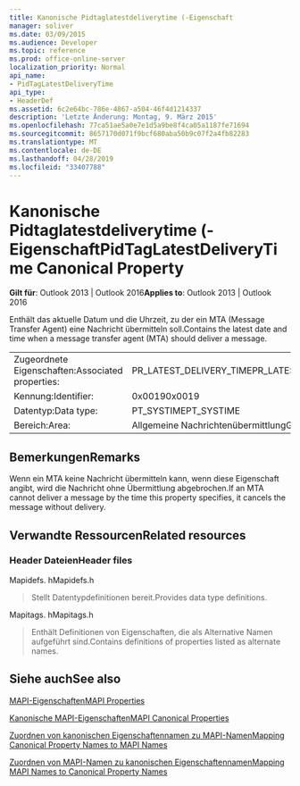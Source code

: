 ```yaml
---
title: Kanonische Pidtaglatestdeliverytime (-Eigenschaft
manager: soliver
ms.date: 03/09/2015
ms.audience: Developer
ms.topic: reference
ms.prod: office-online-server
localization_priority: Normal
api_name:
- PidTagLatestDeliveryTime
api_type:
- HeaderDef
ms.assetid: 6c2e64bc-786e-4867-a504-46f4d1214337
description: 'Letzte Änderung: Montag, 9. März 2015'
ms.openlocfilehash: 77ca51ae5a0e7e1d5a9be8f4ca05a1187fe71694
ms.sourcegitcommit: 8657170d071f9bcf680aba50b9c07f2a4fb82283
ms.translationtype: MT
ms.contentlocale: de-DE
ms.lasthandoff: 04/28/2019
ms.locfileid: "33407788"
---
```

# <a name="pidtaglatestdeliverytime-canonical-property"></a><span data-ttu-id="2060e-103">Kanonische Pidtaglatestdeliverytime (-Eigenschaft</span><span class="sxs-lookup"><span data-stu-id="2060e-103">PidTagLatestDeliveryTime Canonical Property</span></span>

  
  
<span data-ttu-id="2060e-104">**Gilt für**: Outlook 2013 | Outlook 2016</span><span class="sxs-lookup"><span data-stu-id="2060e-104">**Applies to**: Outlook 2013 | Outlook 2016</span></span> 
  
<span data-ttu-id="2060e-105">Enthält das aktuelle Datum und die Uhrzeit, zu der ein MTA (Message Transfer Agent) eine Nachricht übermitteln soll.</span><span class="sxs-lookup"><span data-stu-id="2060e-105">Contains the latest date and time when a message transfer agent (MTA) should deliver a message.</span></span> 
  
|||
|:-----|:-----|
|<span data-ttu-id="2060e-106">Zugeordnete Eigenschaften:</span><span class="sxs-lookup"><span data-stu-id="2060e-106">Associated properties:</span></span>  <br/> |<span data-ttu-id="2060e-107">PR_LATEST_DELIVERY_TIME</span><span class="sxs-lookup"><span data-stu-id="2060e-107">PR_LATEST_DELIVERY_TIME</span></span>  <br/> |
|<span data-ttu-id="2060e-108">Kennung:</span><span class="sxs-lookup"><span data-stu-id="2060e-108">Identifier:</span></span>  <br/> |<span data-ttu-id="2060e-109">0x0019</span><span class="sxs-lookup"><span data-stu-id="2060e-109">0x0019</span></span>  <br/> |
|<span data-ttu-id="2060e-110">Datentyp:</span><span class="sxs-lookup"><span data-stu-id="2060e-110">Data type:</span></span>  <br/> |<span data-ttu-id="2060e-111">PT_SYSTIME</span><span class="sxs-lookup"><span data-stu-id="2060e-111">PT_SYSTIME</span></span>  <br/> |
|<span data-ttu-id="2060e-112">Bereich:</span><span class="sxs-lookup"><span data-stu-id="2060e-112">Area:</span></span>  <br/> |<span data-ttu-id="2060e-113">Allgemeine Nachrichtenübermittlung</span><span class="sxs-lookup"><span data-stu-id="2060e-113">General messaging</span></span>  <br/> |
   
## <a name="remarks"></a><span data-ttu-id="2060e-114">Bemerkungen</span><span class="sxs-lookup"><span data-stu-id="2060e-114">Remarks</span></span>

<span data-ttu-id="2060e-115">Wenn ein MTA keine Nachricht übermitteln kann, wenn diese Eigenschaft angibt, wird die Nachricht ohne Übermittlung abgebrochen.</span><span class="sxs-lookup"><span data-stu-id="2060e-115">If an MTA cannot deliver a message by the time this property specifies, it cancels the message without delivery.</span></span> 
  
## <a name="related-resources"></a><span data-ttu-id="2060e-116">Verwandte Ressourcen</span><span class="sxs-lookup"><span data-stu-id="2060e-116">Related resources</span></span>

### <a name="header-files"></a><span data-ttu-id="2060e-117">Header Dateien</span><span class="sxs-lookup"><span data-stu-id="2060e-117">Header files</span></span>

<span data-ttu-id="2060e-118">Mapidefs. h</span><span class="sxs-lookup"><span data-stu-id="2060e-118">Mapidefs.h</span></span>
  
> <span data-ttu-id="2060e-119">Stellt Datentypdefinitionen bereit.</span><span class="sxs-lookup"><span data-stu-id="2060e-119">Provides data type definitions.</span></span>
    
<span data-ttu-id="2060e-120">Mapitags. h</span><span class="sxs-lookup"><span data-stu-id="2060e-120">Mapitags.h</span></span>
  
> <span data-ttu-id="2060e-121">Enthält Definitionen von Eigenschaften, die als Alternative Namen aufgeführt sind.</span><span class="sxs-lookup"><span data-stu-id="2060e-121">Contains definitions of properties listed as alternate names.</span></span>
    
## <a name="see-also"></a><span data-ttu-id="2060e-122">Siehe auch</span><span class="sxs-lookup"><span data-stu-id="2060e-122">See also</span></span>



[<span data-ttu-id="2060e-123">MAPI-Eigenschaften</span><span class="sxs-lookup"><span data-stu-id="2060e-123">MAPI Properties</span></span>](mapi-properties.md)
  
[<span data-ttu-id="2060e-124">Kanonische MAPI-Eigenschaften</span><span class="sxs-lookup"><span data-stu-id="2060e-124">MAPI Canonical Properties</span></span>](mapi-canonical-properties.md)
  
[<span data-ttu-id="2060e-125">Zuordnen von kanonischen Eigenschaftennamen zu MAPI-Namen</span><span class="sxs-lookup"><span data-stu-id="2060e-125">Mapping Canonical Property Names to MAPI Names</span></span>](mapping-canonical-property-names-to-mapi-names.md)
  
[<span data-ttu-id="2060e-126">Zuordnen von MAPI-Namen zu kanonischen Eigenschaftennamen</span><span class="sxs-lookup"><span data-stu-id="2060e-126">Mapping MAPI Names to Canonical Property Names</span></span>](mapping-mapi-names-to-canonical-property-names.md)

